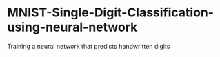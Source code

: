 # MNIST-Single-Digit-Classification-using-neural-network
Training a neural network that predicts handwritten digits
